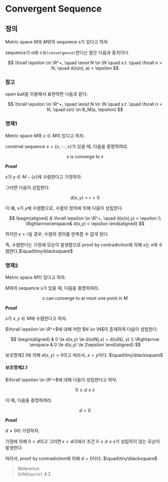 # Convergent Sequence
## 정의
Metric space $M$과 $M$위의 sequnece $s$가 있다고 하자.

sequence가 $a$에 `수렴(convergence)`한다는 말은 다음과 동치이다.

$$ \forall \epsilon \in \R^+, \quad \exist N \in \N \quad s.t. \quad \forall n > N, \quad d(s(n), a) < \epsilon $$

### 참고
open ball을 이용해서 표현하면 다음과 같다.

$$ \forall \epsilon \in \R^+, \quad \exist N \in \N \quad s.t. \quad \forall n > N, \quad s(n) \in B_M(a, \epsilon) $$

### 명제1
Metric space $M$와 $x \in M$이 있다고 하자.

constnat sequence $s = \{ x,\cdots,x \}$가 있을 때, 다음을 증명하여라.

$$ s \text{ is converge to } x $$

**Proof**

$s$가 $y \in M - \{x\}$에 수렴한다고 가정하자.

그러면 다음이 성립한다.

$$ d(x,y) = r > 0 $$

이 떄, $s$가 $y$에 수렴함으로, 수렴의 정의에 의해 다음이 성립한다.

$$ \begin{aligned} & \forall \epsilon \in \R^+, \quad d(s(n),y) < \epsilon \\ \Rightarrow\enspace& d(x,y) < \epsilon \end{aligned} $$

하지만 $\epsilon < r$일 경우, 수렴의 정의를 만족할 수 없게 된다. 

즉, 수렴한다는 가정에 모순이 발생함으로 proof by contradiction에 의해 $s$는 $x$에 수렴한다.$\quad\tiny\blacksquare$

### 명제2
Metric space $M$이 있다고 하자. 

$M$위의 sequence $s$가 있을 때, 다음을 증명하여라.

$$ s \text{ can converge to at most one point in } M $$

**Proof**

$s$가 $x,y \in M$에 수렴한다고 하자.

 $\forall \epsilon \in \R^+$에 대해 어떤 $N \in \N$이 존재하여 다음이 성립한다.

$$ \begin{aligned} & 0 \le d(x,y) \le d(s(N),x) + d(s(N), y) \\ \Rightarrow \enspace &  0 \le d(x,y) \le 2\epsilon \end{aligned}  $$

보조명제2.1에 의해 $d(x,y) = 0$이고 따라서, $x = y$이다. $\quad\tiny\blacksquare$

#### 보조명제2.1
$\forall \epsilon \in \R^+$에 대해 다음이 성립한다고 하자.

$$ 0 \le d \le \epsilon $$

이 때, 다음을 증명하여라.

$$ d = 0 $$

**Proof**

$d \neq 0$라 가정하자.

가정에 의해 $0 < d$이고 그러면 $\epsilon < d/2$에서 조건 $0  \le d \le \epsilon$가 성립하지 않는 모순이 발생한다.

따라서, proof by contradiction에 의해 $d =0$이다. $\quad\tiny\blacksquare$

> Reference  
> {cite}`apstol` 4.2.